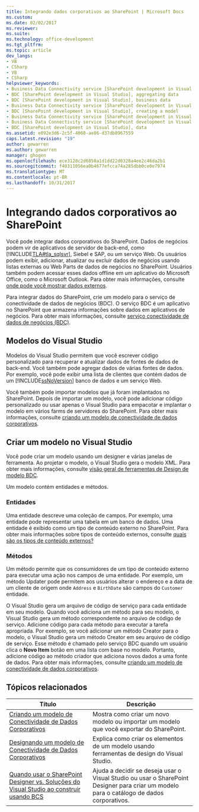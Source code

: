 ```yaml
---
title: Integrando dados corporativos ao SharePoint | Microsoft Docs
ms.custom: 
ms.date: 02/02/2017
ms.reviewer: 
ms.suite: 
ms.technology: office-development
ms.tgt_pltfrm: 
ms.topic: article
dev_langs:
- VB
- CSharp
- VB
- CSharp
helpviewer_keywords:
- Business Data Connectivity service [SharePoint development in Visual Studio], business data
- BDC [SharePoint development in Visual Studio], aggregating data
- BDC [SharePoint development in Visual Studio], business data
- Business Data Connectivity service [SharePoint development in Visual Studio], aggregating data
- BDC [SharePoint development in Visual Studio], creating a model
- Business Data Connectivity service [SharePoint development in Visual Studio], creating a model
- Business Data Connectivity service [SharePoint development in Visual Studio], data
- BDC [SharePoint development in Visual Studio], data
ms.assetid: e092e3d6-2c5f-4060-ae86-d37db8967559
caps.latest.revision: "19"
author: gewarren
ms.author: gewarren
manager: ghogen
ms.openlocfilehash: ece3128c2d6850a1d1dd22d0328a4ee2c46da2b1
ms.sourcegitcommit: f40311056ea0b4677efcca74a285dbb0ce0e7974
ms.translationtype: MT
ms.contentlocale: pt-BR
ms.lasthandoff: 10/31/2017
---
```

# <a name="integrating-business-data-into-sharepoint"></a>Integrando dados corporativos ao SharePoint
  Você pode integrar dados corporativos do SharePoint. Dados de negócios podem vir de aplicativos de servidor de back-end, como [!INCLUDE[TLA#tla_sqlsvr](../sharepoint/includes/tlasharptla-sqlsvr-md.md)], Siebel e SAP, ou um serviço Web. Os usuários podem exibir, adicionar, atualizar ou excluir dados de negócios usando listas externas ou Web Parts de dados de negócios no SharePoint.  Usuários também podem acessar esses dados offline em um aplicativo do Microsoft Office, como o Microsoft Outlook. Para obter mais informações, consulte [onde pode você mostrar dados externos](http://go.microsoft.com/fwlink/?LinkId=169295).  
  
 Para integrar dados do SharePoint, crie um modelo para o serviço de conectividade de dados de negócios (BDC). O serviço BDC é um aplicativo no SharePoint que armazena informações sobre dados em aplicativos de negócios. Para obter mais informações, consulte [serviço conectividade de dados de negócios (BDC)](http://go.microsoft.com/fwlink/?LinkID=169276).  
  
## <a name="models-in-visual-studio"></a>Modelos do Visual Studio  
 Modelos do Visual Studio permitem que você escrever código personalizado para recuperar e atualizar dados de fontes de dados de back-end. Você também pode agregar dados de várias fontes de dados. Por exemplo, você pode exibir uma lista de clientes que contém dados de um [!INCLUDE[ssNoVersion](../sharepoint/includes/ssnoversion-md.md)] banco de dados e um serviço Web.  
  
 Você também pode importar modelos que já foram implantados no SharePoint. Depois de importar um modelo, você pode adicionar código personalizado ou usar apenas o Visual Studio para empacotar e implantar o modelo em vários farms de servidores do SharePoint. Para obter mais informações, consulte [criando um modelo de conectividade de dados corporativos](../sharepoint/creating-a-business-data-connectivity-model.md).  
  
## <a name="designing-a-model-in-visual-studio"></a>Criar um modelo no Visual Studio  
 Você pode criar um modelo usando um designer e várias janelas de ferramenta. Ao projetar o modelo, o Visual Studio gera o modelo XML. Para obter mais informações, consulte [visão geral de ferramentas de Design de modelo BDC](../sharepoint/bdc-model-design-tools-overview.md).  
  
 Um modelo contém entidades e métodos.  
  
### <a name="entities"></a>Entidades  
 Uma entidade descreve uma coleção de campos. Por exemplo, uma entidade pode representar uma tabela em um banco de dados. Uma entidade é exibido como um tipo de conteúdo externo no SharePoint. Para obter mais informações sobre tipos de conteúdo externos, consulte [quais são os tipos de conteúdo externos?](http://go.microsoft.com/fwlink/?LinkId=169293)  
  
### <a name="methods"></a>Métodos  
 Um método permite que os consumidores de um tipo de conteúdo externo para executar uma ação nos campos de uma entidade. Por exemplo, um método Updater pode permitem aos usuários alterar o endereço e a data de um cliente de origem onde `Address` e `BirthDate` são campos do `Customer` entidade.  
  
 O Visual Studio gera um arquivo de código de serviço para cada entidade em seu modelo. Quando você adiciona um método para seu modelo, o Visual Studio gera um método correspondente no arquivo de código de serviço. Adicione código para cada método para executar a tarefa apropriada. Por exemplo, se você adicionar um método Creator para o modelo, o Visual Studio gera um método Creator em seu arquivo de código de serviço. Esse método é chamado pelo serviço BDC quando um usuário clica o **Novo Item** botão em uma lista com base no modelo. Portanto, adicione código ao método criador que adiciona novos dados a uma fonte de dados. Para obter mais informações, consulte [criando um modelo de conectividade de dados corporativos](../sharepoint/designing-a-business-data-connectivity-model.md).  
  
## <a name="related-topics"></a>Tópicos relacionados  
  
|Título|Descrição|  
|-----------|-----------------|  
|[Criando um modelo de Conectividade de Dados Corporativos](../sharepoint/creating-a-business-data-connectivity-model.md)|Mostra como criar um novo modelo ou importar um modelo que você exportar do SharePoint.|  
|[Designando um modelo de Conectividade de Dados Corporativos](../sharepoint/designing-a-business-data-connectivity-model.md)|Explica como criar os elementos de um modelo usando ferramentas de design do Visual Studio.|  
|[Quando usar o SharePoint Designer vs. Soluções do Visual Studio ao construir usando BCS](http://go.microsoft.com/fwlink/?LinkID=183448)|Ajuda a decidir se deseja usar o Visual Studio ou usar o SharePoint Designer para criar um modelo para o catálogo de dados corporativos.|  
  
  